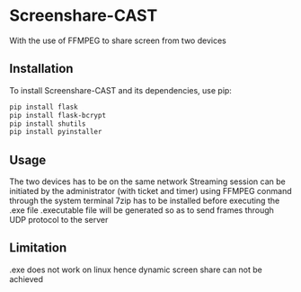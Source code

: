 # Screenshare-CAST
With the use of FFMPEG to share screen from two devices 


## Installation
To install Screenshare-CAST and its dependencies, use pip:

```bash
pip install flask
pip install flask-bcrypt
pip install shutils
pip install pyinstaller

```
## Usage
The two devices has to be on the same network
Streaming session can be initiated by the administrator (with ticket and timer) using FFMPEG conmand through the system terminal
7zip has to be installed before executing the .exe file
.executable file will be generated so as to send frames through UDP protocol to the server



## Limitation
.exe does not work on linux hence dynamic screen share can not be achieved

